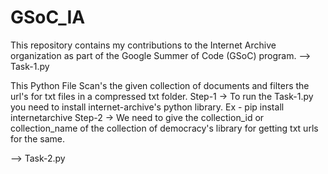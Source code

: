 # GSoC_IA
This repository contains my contributions to the Internet Archive organization as part of the Google Summer of Code (GSoC) program. 
--> Task-1.py

This Python File Scan's the given collection of documents and filters the url's for txt files in a compressed txt folder.
Step-1 -> To run the Task-1.py you need to install internet-archive's python library. Ex - pip install internetarchive
Step-2 -> We need to give the collection_id or collection_name of the collection of democracy's library for getting txt urls for the same.

--> Task-2.py

